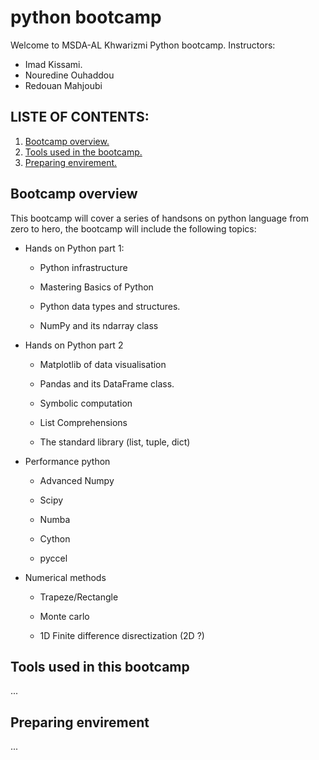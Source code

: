 # python bootcamp
Welcome to MSDA-AL Khwarizmi Python bootcamp.
Instructors:
  - Imad Kissami.
  - Nouredine Ouhaddou
  - Redouan Mahjoubi

## LISTE OF CONTENTS:
1. [ Bootcamp overview. ](#overview)
2. [ Tools used in the bootcamp.](#tools)
3. [ Preparing envirement.](#env)

<a name="overview"></a>
## Bootcamp overview

This bootcamp will cover a series of handsons on python language from zero to hero, the bootcamp will include the following topics:

- Hands on Python part 1:

  - Python infrastructure  

  - Mastering Basics of Python

  - Python data types and structures.

  - NumPy and its ndarray class



- Hands on Python part 2 

  - Matplotlib of data visualisation  

  - Pandas and its DataFrame class. 

  - Symbolic computation

  - List Comprehensions

  - The standard library (list, tuple, dict) 

- Performance python  

  - Advanced Numpy 

  - Scipy 

  - Numba

  - Cython 

  - pyccel
- Numerical methods

  - Trapeze/Rectangle

  - Monte carlo

  - 1D Finite difference disrectization (2D ?)
 
 <a name="tools"></a>
 ## Tools used in this bootcamp
 ...
 
 <a name="env"></a>
 ## Preparing envirement
 ...
